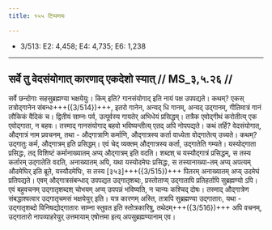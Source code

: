 ```yaml
---
title: १५५ टिप्पणयः

---
```

- 3/513: E2: 4,458; E4: 4,735; E6: 1,238

____________________________________________


## सर्वे तु वेदसंयोगात् कारणाद् एकदेशो स्यात् // MS_३,५.२६ //

सर्वे छन्दोगाः सहसुब्रह्मण्या भक्षयेयुः। किम् इति? गानसंयोगाद् इति नायं पक्ष उपपद्यते। कथम्? एकस् तत्रोद्गानेन संबन्धः+++({3/514})+++, इतरो गानेन, अन्यद् धि गानम्, अन्यद् उद्गानम्, गीतिमात्रं गानं लौकिकं वैदिकं च। द्वितीयं साम्नः पर्व, उत्पूर्वस्य गायतेर् अभिधेयं प्रसिद्धम्। तत्रैक एवोद्गीथं करोतीत्य् एक एवोद्गाता, न बहवः। तस्माद् गानसंयोगाद् बहवो भविष्यन्तीत्य् एतद् अपि नोपपद्यते। कथं तर्हि? वेदसंयोगात्, औद्गात्रं नाम प्रवचनम्, तथा - औद्गात्राणि कर्माणि, औद्गात्रस्य कर्ता वाध्येता वोद्गातेत्य् उच्यते। कथम्? उद्गातुः कर्म, औद्गात्रम् इति प्रसिद्धम्। एवं चेद् व्यक्तम् औद्गात्रस्य कर्ता, उद्गातेति गम्यते। यस्योद्गाता प्रसिद्धः, तद् विशिष्टं कर्मानाख्यातम् अप्य् औद्गात्रम् इति वदति। शब्दश् च यस्यौद्गात्रं प्रसिद्धम्, स तस्य कर्तारम् उद्गातेति वदति, अनाख्यातम् अपि, यथा यस्योदमेघः प्रसिद्धः, स तस्यानाख्या-तम् अप्य् अपत्यम् औदमेघिर् इति ब्रूते, यस्यौदमेघिः, स तस्य [३५३]+++({3/515})+++ पितरम् अनाख्यातम् अप्य् उदमेघं प्रतिपद्यते। एवम् औद्गात्रसंबन्धाद् उपपद्यत उद्गातृशब्दः, प्रस्तोताप्य् उद्गातापि प्रतिहर्तापि सुब्रह्मण्यो ऽपि। एवं बहुवचनम् उद्गातृशब्दश् चोभयम् अप्य् उपपन्नं भविष्यति, न चान्यः कश्चिद् दोषः।
तस्माद् औद्गात्रेण संबद्धाश्वत्वार उद्गातृचमसं भक्षयेयुर् इति। यत्र कारणम् अस्ति, तत्रापि सुब्रह्मण्या उद्गातारः, यथा - उद्गातृशब्दो विनिषद्योद्गातारः साम्ना स्तुवत इति स्तोत्रकारिषु, तथेदम्+++({3/516})+++ अपि वचनम्, उद्गातारो नापव्याहरेयुर् उत्तमायाम् एषोत्तमा इत्य् अपसुब्रह्मण्यानाम् एव।
